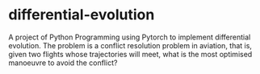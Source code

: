# differential-evolution
A project of Python Programming using Pytorch to implement differential evolution. The problem is a conflict resolution problem in aviation, that is, given two flights whose trajectories will meet, what is the most optimised manoeuvre to avoid the conflict? 
